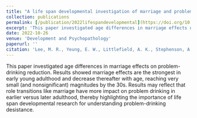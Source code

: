 ```yaml
---
title: "A life span developmental investigation of marriage and problem-drinking reduction"
collection: publications
permalink: [/publication/2022lifespandevelopmental](https://doi.org/10.1017/S0954579422000827)
excerpt: 'This paper investigated age differences in marriage effects on problem-drinking reduction. Results showed marriage effects are the strongest in early young adulthood and decrease thereafter with age, reaching very small (and nonsignificant) magnitudes by the 30s. Results may reflect that role transitions like marriage have more impact on problem drinking in earlier versus later adulthood, thereby highlighting the importance of life span developmental research for understanding problem-drinking desistance.'
date: 2022-10-26
venue: 'Development and Psychopathology'
paperurl: ''
citation: 'Lee, M. R., Yeung, E. W., Littlefield, A. K., Stephenson, A., <b> Kady, A.</b>, Kwan, T., Chassin, L., & Sher, K. J. (2022). A life span developmental investigation of marriage and problem-drinking reduction. Development and psychopathology, 1–11. Advance online publication. https://doi.org/10.1017/S0954579422000827'
---
```

This paper investigated age differences in marriage effects on problem-drinking reduction. Results showed marriage effects are the strongest in early young adulthood and decrease thereafter with age, reaching very small (and nonsignificant) magnitudes by the 30s. Results may reflect that role transitions like marriage have more impact on problem drinking in earlier versus later adulthood, thereby highlighting the importance of life span developmental research for understanding problem-drinking desistance. 

